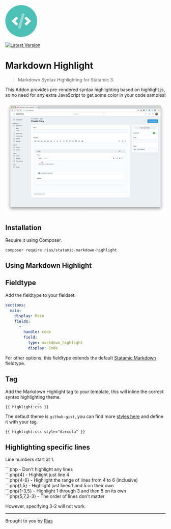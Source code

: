![Icon](icon.png)

[![Latest Version](https://img.shields.io/github/release/riasvdv/statamic-markdown-highlight.svg?style=flat-square)](https://github.com/riasvdv/statamic-markdown-highlight/releases)

# Markdown Highlight

> Markdown Syntax Highlighting for Statamic 3.

This Addon provides pre-rendered syntax highlighting based on highlight.js, so no need for any extra JavaScript to get some color in your code samples!

![Screenshot](./docs/img/markdown-highlight-screenshot.png)

## Installation

Require it using Composer.

```
composer require rias/statamic-markdown-highlight
```

## Using Markdown Highlight

## Fieldtype

Add the fieldtype to your fieldset.

```yaml
sections:
  main:
    display: Main
    fields:
      -
        handle: code
        field:
          type: markdown_highlight
          display: Code
```

For other options, this fieldtype extends the default [Statamic Markdown](https://statamic.dev/fieldtypes/markdown) fieldtype.

## Tag

Add the Markdown Highlight tag to your template, this will inline the correct syntax highlighting theme.

```twig
{{ highlight:css }}
```

The default theme is `github-gist`, you can find more [styles here](https://highlightjs.org/static/demo/) and define it with your tag.

```twig
{{ highlight:css style="darcula" }}
```

## Highlighting specific lines

Line numbers start at 1.

\`\`\`php - Don't highlight any lines  
\`\`\`php{4} - Highlight just line 4  
\`\`\`php{4-6} - Highlight the range of lines from 4 to 6 (inclusive)  
\`\`\`php{1,5} - Highlight just lines 1 and 5 on their own  
\`\`\`php{1-3,5} - Highlight 1 through 3 and then 5 on its own  
\`\`\`php{5,7,2-3} - The order of lines don't matter  

However, specifying 3-2 will not work.  

---
Brought to you by [Rias](https://rias.be)
